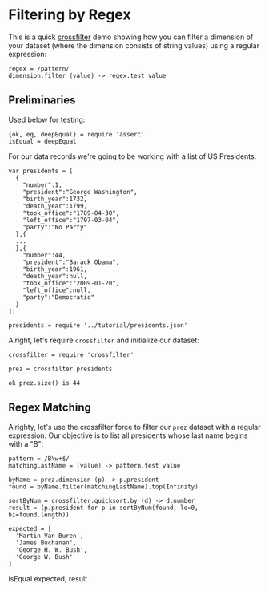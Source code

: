 # Filtering by Regex

This is a quick [crossfilter](https://github.com/square/crossfilter) demo
showing how you can filter a dimension of your dataset (where the dimension
consists of string values) using a regular expression:

```
regex = /pattern/
dimension.filter (value) -> regex.test value
```


## Preliminaries

Used below for testing:

    {ok, eq, deepEqual} = require 'assert'
    isEqual = deepEqual

For our data records we're going to be working with a list of US Presidents:

```
var presidents = [
  {
    "number":1,
    "president":"George Washington",
    "birth_year":1732,
    "death_year":1799,
    "took_office":"1789-04-30",
    "left_office":"1797-03-04",
    "party":"No Party"
  },{
  ...
  },{
    "number":44,
    "president":"Barack Obama",
    "birth_year":1961,
    "death_year":null,
    "took_office":"2009-01-20",
    "left_office":null,
    "party":"Democratic"
  }
];
```

    presidents = require '../tutorial/presidents.json'

Alright, let's require `crossfilter` and initialize our dataset:

    crossfilter = require 'crossfilter'

    prez = crossfilter presidents

    ok prez.size() is 44


## Regex Matching

Alrighty, let's use the crossfilter force to filter our `prez` dataset with a
regular expression.  Our objective is to list all presidents whose last name begins with a "B":

    pattern = /B\w+$/
    matchingLastName = (value) -> pattern.test value

    byName = prez.dimension (p) -> p.president
    found = byName.filter(matchingLastName).top(Infinity)

    sortByNum = crossfilter.quicksort.by (d) -> d.number
    result = (p.president for p in sortByNum(found, lo=0, hi=found.length))

    expected = [ 
      'Martin Van Buren',
      'James Buchanan',
      'George H. W. Bush',
      'George W. Bush' 
    ]

   isEqual expected, result

